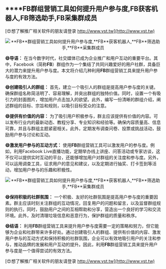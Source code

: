 ## ****FB**群组营销工具如何提升用户参与度,**FB**获客机器人,**FB**筛选助手,**FB**采集群成员**

[😍想了解推广相关软件的朋友请登录 http://www.vst.tw](http://www.vst.tw)

 <center><img src="https://vst.tw/MP4/tuiguang/png/8.png" alt="**FB**群组营销工具如何提升用户参与度,**FB**获客机器人,**FB**筛选助手,**FB**采集群成员"></center>

**😄导语：**
在当今数字时代，社交媒体已成为企业推广和用户互动的重要平台。其中，Facebook（简称**FB**）群组作为一个集结了共同兴趣爱好的用户社群，具备巨大的潜力来提升用户参与度。本文将介绍几种利用**FB**群组营销工具来提升用户参与度的有效方法。

**😄创建吸引人的群组：**
首先，建立一个吸引人的群组是提高用户参与度的关键。确保群组名称简洁明了、容易理解，并突出群组的独特价值。同时，设置一个有吸引力的封面图片，增加用户点击加入的欲望。此外，编写一份清晰的群组介绍，阐述群组的目标、宗旨和规则，以吸引目标受众的注意。

**😄提供有价值的内容：**
为了吸引用户积极参与，群主应该提供有价值的内容。可以发布行业内的最新动态、教程分享、专业知识和经验等。确保内容质量高、信息可靠，并且与群组主题紧密相关。此外，定期发布调查问卷、投票或挑战活动，鼓励用户参与讨论和互动。

**😄激发用户参与的互动方式：**
使用**FB**群组营销工具可以激发用户的参与度。例如，利用Facebook Live直播功能，定期举办线上讲座、问答活动或专家访谈，这不仅可以提供实时互动的平台，还能够增加用户对群组的关注度和参与度。另外，可以运用调查工具，征求用户的意见和建议，以及定期进行抽奖、打卡签到等活动，增加用户参与的乐趣和积极性。

 <center><img src="https://vst.tw/MP4/tuiguang/png/5.png" alt="**FB**群组营销工具如何提升用户参与度,**FB**获客机器人,**FB**筛选助手,**FB**采集群成员"></center>

**😄保持积极的社群氛围：**
一个积极、友好的社群氛围是提高用户参与度的重要因素。群主应该时刻关注群组的互动情况，回复用户的问题和留言，以及监督群组规则的执行。同时，鼓励用户之间的互相帮助和分享，营造出一个良好的学习和交流环境。此外，及时清理垃圾信息和恶意行为，保护群组的质量和秩序。

**😄结语：**
利用**FB**群组营销工具来提升用户参与度需要一定的策略和努力，但它能够为企业和社群带来许多好处。通过创建吸引人的群组、提供有价值的内容、激发用户参与的互动方式和保持积极的社群氛围，企业可以有效地吸引用户的关注和参与，推动品牌的发展和用户互动的提升。因此，利用**FB**群组营销工具来提升用户参与度是一个值得尝试的有效方法。

[😍想了解推广相关软件的朋友请登录 http://www.vst.tw](http://www.vst.tw)



